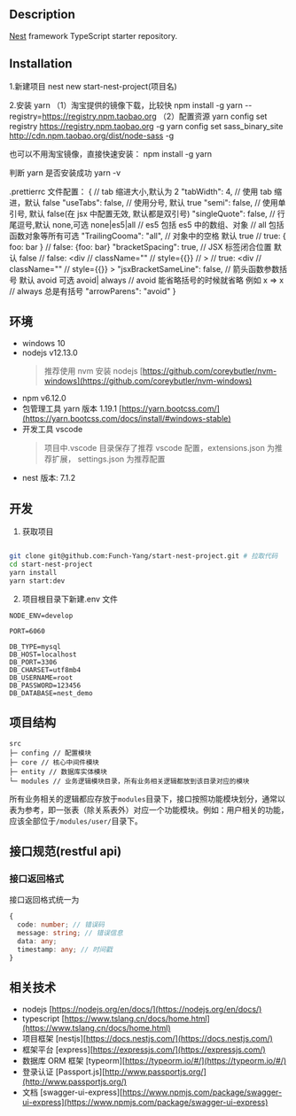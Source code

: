 ## Description

[Nest](https://github.com/nestjs/nest) framework TypeScript starter repository.

## Installation

1.新建项目
nest new start-nest-project(项目名)

2.安装 yarn
（1）淘宝提供的镜像下载，比较快
npm install -g yarn --registry=https://registry.npm.taobao.org
（2）配置资源
yarn config set registry https://registry.npm.taobao.org -g
yarn config set sass_binary_site http://cdn.npm.taobao.org/dist/node-sass -g

也可以不用淘宝镜像，直接快速安装：
npm install -g yarn

判断 yarn 是否安装成功
yarn -v

.prettierrc 文件配置：
{
// tab 缩进大小,默认为 2
"tabWidth": 4,
// 使用 tab 缩进，默认 false
"useTabs": false,
// 使用分号, 默认 true
"semi": false,
// 使用单引号, 默认 false(在 jsx 中配置无效, 默认都是双引号)
"singleQuote": false,
// 行尾逗号,默认 none,可选 none|es5|all
// es5 包括 es5 中的数组、对象
// all 包括函数对象等所有可选
"TrailingCooma": "all",
// 对象中的空格 默认 true
// true: { foo: bar }
// false: {foo: bar}
"bracketSpacing": true,
// JSX 标签闭合位置 默认 false
// false: <div
// className=""
// style={{}}
// >
// true: <div
// className=""
// style={{}} >
"jsxBracketSameLine": false,
// 箭头函数参数括号 默认 avoid 可选 avoid| always
// avoid 能省略括号的时候就省略 例如 x => x
// always 总是有括号
"arrowParens": "avoid"
}

## 环境

- windows 10
- nodejs v12.13.0
  > 推荐使用 nvm 安装 nodejs [https://github.com/coreybutler/nvm-windows](https://github.com/coreybutler/nvm-windows)
- npm v6.12.0
- 包管理工具 yarn 版本 1.19.1 [https://yarn.bootcss.com/](https://yarn.bootcss.com/docs/install/#windows-stable)
- 开发工具 vscode
  > 项目中.vscode 目录保存了推荐 vscode 配置，extensions.json 为推荐扩展， settings.json 为推荐配置
- nest 版本: 7.1.2

## 开发

1. 获取项目

```bash

git clone git@github.com:Funch-Yang/start-nest-project.git # 拉取代码
cd start-nest-project
yarn install
yarn start:dev

```

2. 项目根目录下新建.env 文件

```
NODE_ENV=develop

PORT=6060

DB_TYPE=mysql
DB_HOST=localhost
DB_PORT=3306
DB_CHARSET=utf8mb4
DB_USERNAME=root
DB_PASSWORD=123456
DB_DATABASE=nest_demo

```

## 项目结构

```text
src
├─ confing // 配置模块
├─ core // 核心中间件模块
├─ entity // 数据库实体模块
└─ modules // 业务逻辑模块目录，所有业务相关逻辑都放到该目录对应的模块
```

所有业务相关的逻辑都应存放于`modules`目录下，接口按照功能模块划分，通常以表为参考，即一张表（除关系表外）对应一个功能模块。例如：用户相关的功能，应该全部位于`/modules/user/`目录下。

## 接口规范(restful api)

### 接口返回格式

接口返回格式统一为

```typescript
{
  code: number; // 错误码
  message: string; // 错误信息
  data: any;
  timestamp: any; // 时间戳
}
```

## 相关技术

- nodejs [https://nodejs.org/en/docs/](https://nodejs.org/en/docs/)
- typescript [https://www.tslang.cn/docs/home.html](https://www.tslang.cn/docs/home.html)
- 项目框架 [nestjs][https://docs.nestjs.com/](https://docs.nestjs.com/)
- 框架平台 [express][https://expressjs.com/](https://expressjs.com/)
- 数据库 ORM 框架 [typeorm][https://typeorm.io/#/](https://typeorm.io/#/)
- 登录认证 [Passport.js][http://www.passportjs.org/](http://www.passportjs.org/)
- 文档 [swagger-ui-express][https://www.npmjs.com/package/swagger-ui-express](https://www.npmjs.com/package/swagger-ui-express)
